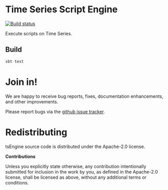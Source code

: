 # Time Series Script Engine

[![Build status](https://travis-ci.org/carldata/tsengine.svg?branch=master)](https://travis-ci.org/carldata/tsengine)

Execute scripts on Time Series.

 
## Build
 
 ```bash
 sbt test
 ```

# Join in!

We are happy to receive bug reports, fixes, documentation enhancements,
and other improvements.

Please report bugs via the
[github issue tracker](http://github.com/carldata/tsengine/issues).



# Redistributing

tsEngine source code is distributed under the Apache-2.0 license.

**Contributions**

Unless you explicitly state otherwise, any contribution intentionally submitted
for inclusion in the work by you, as defined in the Apache-2.0 license, shall be
licensed as above, without any additional terms or conditions.